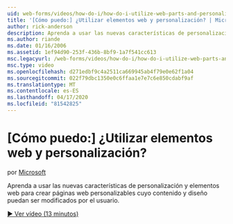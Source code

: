 ```yaml
---
uid: web-forms/videos/how-do-i/how-do-i-utilize-web-parts-and-personalization
title: '[Cómo puedo:] ¿Utilizar elementos web y personalización? | Microsoft Docs'
author: rick-anderson
description: Aprenda a usar las nuevas características de personalización y elementos web para crear páginas web personalizables cuyo contenido y diseño puedan ser modificados por el usuario.
ms.author: riande
ms.date: 01/16/2006
ms.assetid: 1ef94d90-253f-436b-8bf9-1a7f541cc613
msc.legacyurl: /web-forms/videos/how-do-i/how-do-i-utilize-web-parts-and-personalization
msc.type: video
ms.openlocfilehash: d271edbf9c4a2511ca669945ab4f79e0e62f1a04
ms.sourcegitcommit: 022f79dbc1350e0c6ffaa1e7e7c6e850cdabf9af
ms.translationtype: MT
ms.contentlocale: es-ES
ms.lasthandoff: 04/17/2020
ms.locfileid: "81542825"
---
```

# <a name="how-do-i-utilize-web-parts-and-personalization"></a>[Cómo puedo:] ¿Utilizar elementos web y personalización?

por [Microsoft](https://github.com/microsoft)

Aprenda a usar las nuevas características de personalización y elementos web para crear páginas web personalizables cuyo contenido y diseño puedan ser modificados por el usuario.

[&#9654; Ver vídeo (13 minutos)](https://channel9.msdn.com/Blogs/ASP-NET-Site-Videos/how-do-i-utilize-web-parts-and-personalization)
